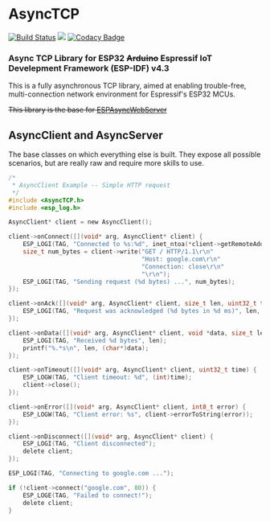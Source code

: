 # AsyncTCP 
[![Build Status](https://travis-ci.org/me-no-dev/AsyncTCP.svg?branch=master)](https://travis-ci.org/me-no-dev/AsyncTCP) ![](https://github.com/me-no-dev/AsyncTCP/workflows/Async%20TCP%20CI/badge.svg) [![Codacy Badge](https://api.codacy.com/project/badge/Grade/2f7e4d1df8b446d192cbfec6dc174d2d)](https://www.codacy.com/manual/me-no-dev/AsyncTCP?utm_source=github.com&amp;utm_medium=referral&amp;utm_content=me-no-dev/AsyncTCP&amp;utm_campaign=Badge_Grade)

### Async TCP Library for ESP32 ~~Arduino~~ Espressif IoT Develepment Framework (ESP-IDF) v4.3

This is a fully asynchronous TCP library, aimed at enabling trouble-free, multi-connection network environment for Espressif's ESP32 MCUs.

~~This library is the base for [ESPAsyncWebServer](https://github.com/me-no-dev/ESPAsyncWebServer)~~

## AsyncClient and AsyncServer
The base classes on which everything else is built. They expose all possible scenarios, but are really raw and require more skills to use.

```c
/*
 * AsyncClient Example -- Simple HTTP request
 */
#include <AsyncTCP.h>
#include <esp_log.h>

AsyncClient* client = new AsyncClient();

client->onConnect([](void* arg, AsyncClient* client) {
	ESP_LOGI(TAG, "Connected to %s:%d", inet_ntoa(*client->getRemoteAddress()), client->getRemotePort());
	size_t num_bytes = client->write("GET / HTTP/1.1\r\n"
									 "Host: google.com\r\n"
									 "Connection: close\r\n"
									 "\r\n");
	ESP_LOGI(TAG, "Sending request (%d bytes) ...", num_bytes);
});

client->onAck([](void* arg, AsyncClient* client, size_t len, uint32_t time){
	ESP_LOGI(TAG, "Request was acknowledged (%d bytes in %d ms)", len, (int)time);
});

client->onData([](void* arg, AsyncClient* client, void *data, size_t len) {
	ESP_LOGI(TAG, "Received %d bytes", len);
	printf("%.*s\n", len, (char*)data);
});

client->onTimeout([](void* arg, AsyncClient* client, uint32_t time) {
	ESP_LOGW(TAG, "Client timeout: %d", (int)time);
	client->close();
});

client->onError([](void* arg, AsyncClient* client, int8_t error) {
	ESP_LOGW(TAG, "Client error: %s", client->errorToString(error));
});

client->onDisconnect([](void* arg, AsyncClient* client) {
	ESP_LOGI(TAG, "Client disconnected");
	delete client;
});

ESP_LOGI(TAG, "Connecting to google.com ...");

if (!client->connect("google.com", 80)) {
	ESP_LOGE(TAG, "Failed to connect!");
	delete client;
}
```
